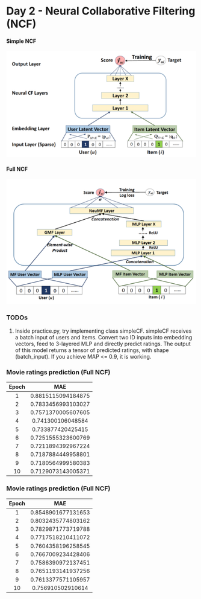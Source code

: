 # Day 2 - Neural Collaborative Filtering (NCF)

#### Simple NCF
![Simplified NCF](NCF_simple.png)

#### Full NCF
![Simplified NCF](NCF_full.png)




### TODOs
1. Inside practice.py, try implementing class simpleCF. simpleCF receives a batch input of users and items. Convert two ID inputs into embedding vectors, feed to 3-layered MLP and directly predict ratings. The output of this model returns a tensor of predicted ratings, with shape (batch_input). If you achieve MAP <= 0.9, it is working. 


### Movie ratings prediction (Full NCF)
| Epoch | MAE |
| :---: | :---: |
| 1 | 0.8815115094184875 |
| 2 | 0.7833456993103027 |
| 3 | 0.7571370005607605 |
| 4 | 0.741300106048584 |
| 5 | 0.733877420425415 |
| 6 | 0.7251555323600769 |
| 7 | 0.7211894392967224 |
| 8 | 0.7187884449958801 |
| 9 | 0.7180564999580383 |
| 10 | 0.7129073143005371 |



### Movie ratings prediction (Full NCF)
| Epoch | MAE |
| :---: | :---: |
| 1 | 0.8548901677131653 |
| 2 | 0.8032435774803162 |
| 3 | 0.7829871773719788 |
| 4 | 0.7717518210411072 |
| 5 | 0.7604358196258545 |
| 6 | 0.7667009234428406 |
| 7 | 0.7586390972137451 |
| 8 | 0.7651193141937256 |
| 9 | 0.7613377571105957 |
| 10 | 0.756910502910614 |